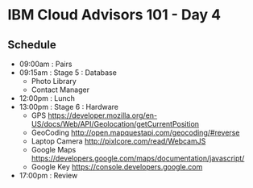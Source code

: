 # IBM Cloud Advisors 101 - Day 4

## Schedule

- 09:00am : Pairs
- 09:15am : Stage 5 : Database
  - Photo Library
  - Contact Manager
- 12:00pm : Lunch
- 13:00pm : Stage 6 : Hardware
  - GPS https://developer.mozilla.org/en-US/docs/Web/API/Geolocation/getCurrentPosition
  - GeoCoding http://open.mapquestapi.com/geocoding/#reverse
  - Laptop Camera http://pixlcore.com/read/WebcamJS
  - Google Maps https://developers.google.com/maps/documentation/javascript/
  - Google Key https://console.developers.google.com
- 17:00pm : Review
